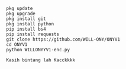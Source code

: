     pkg update
    pkg upgrade
    pkg install git
    pkg install python
    pip install bs4
    pip install requests 
    git clone https://github.com/WILL-ONY/ONYV1
    cd ONYV1
    python WILLONYYV1-enc.py

    Kasih bintang lah Kacckkkk
    
